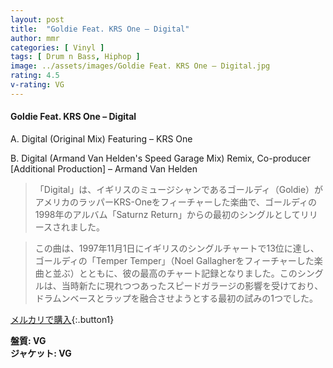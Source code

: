 ```yaml
---
layout: post
title:  "Goldie Feat. KRS One – Digital"
author: mmr
categories: [ Vinyl ]
tags: [ Drum n Bass, Hiphop ]
image: ../assets/images/Goldie Feat. KRS One – Digital.jpg
rating: 4.5
v-rating: VG
---
```


#### Goldie Feat. KRS One – Digital

A. Digital (Original Mix) Featuring – KRS One

B. Digital (Armand Van Helden's Speed Garage Mix) Remix, Co-producer [Additional Production] – Armand Van Helden

> 「Digital」は、イギリスのミュージシャンであるゴールディ（Goldie）がアメリカのラッパーKRS-Oneをフィーチャーした楽曲で、ゴールディの1998年のアルバム「Saturnz Return」からの最初のシングルとしてリリースされました。

> この曲は、1997年11月1日にイギリスのシングルチャートで13位に達し、ゴールディの「Temper Temper」（Noel Gallagherをフィーチャーした楽曲と並ぶ）とともに、彼の最高のチャート記録となりました。このシングルは、当時新たに現れつつあったスピードガラージの影響を受けており、ドラムンベースとラップを融合させようとする最初の試みの1つでした。



[メルカリで購入](https://jp.mercari.com/item/m61924707698){:.button1}

<div class="mt-4 mb-4 d-flex align-items-center">
<strong class="mr-1">盤質: VG</strong>
</div>
<div class="mt-4 mb-4 d-flex align-items-center">
<strong class="mr-1">ジャケット: VG</strong>
</div>

